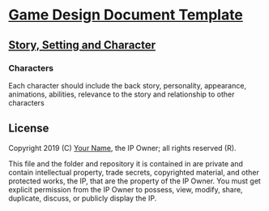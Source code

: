 # [Game Design Document Template](../readme.md)

## [Story, Setting and Character](./readme.md)

### Characters

Each character should include the back story, personality, appearance, animations, abilities, relevance to the story and relationship to other characters 

## License

Copyright 2019 (C) [Your Name](https://your-name.github.io), the IP Owner; all rights reserved (R).

This file and the folder and repository it is contained in are private and contain intellectual property, trade secrets, copyrighted material, and other protected works, the IP, that are the property of the IP Owner. You must get explicit permission from the IP Owner to possess, view, modify, share, duplicate, discuss, or publicly display the IP.
